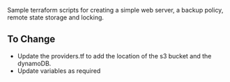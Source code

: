 
Sample terraform scripts for creating a simple web server, a backup policy, remote state storage and locking.

## To Change 

- Update the providers.tf to add the location of the s3 bucket and the dynamoDB.
- Update variables as required 

